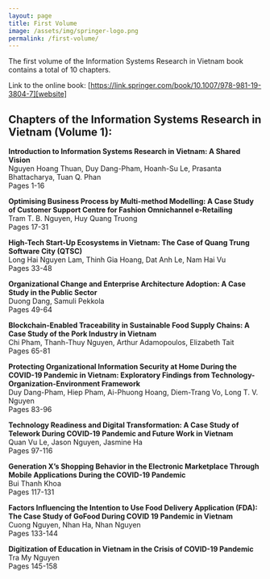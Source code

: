 ```yaml
---
layout: page
title: First Volume
image: /assets/img/springer-logo.png
permalink: /first-volume/
---
```


The first volume of the Information Systems Research in Vietnam book contains a total of 10 chapters.

Link to the online book: [https://link.springer.com/book/10.1007/978-981-19-3804-7][website]

## Chapters of the Information Systems Research in Vietnam (Volume 1):
**Introduction to Information Systems Research in Vietnam: A Shared Vision**
<br/>Nguyen Hoang Thuan, Duy Dang-Pham, Hoanh-Su Le, Prasanta Bhattacharya, Tuan Q. Phan
<br/>Pages 1-16

**Optimising Business Process by Multi-method Modelling: A Case Study of Customer Support Centre for Fashion Omnichannel e-Retailing**
<br/>Tram T. B. Nguyen, Huy Quang Truong
<br/>Pages 17-31

**High-Tech Start-Up Ecosystems in Vietnam: The Case of Quang Trung Software City (QTSC)**
<br/>Long Hai Nguyen Lam, Thinh Gia Hoang, Dat Anh Le, Nam Hai Vu
<br/>Pages 33-48

**Organizational Change and Enterprise Architecture Adoption: A Case Study in the Public Sector**
<br/>Duong Dang, Samuli Pekkola
<br/>Pages 49-64

**Blockchain-Enabled Traceability in Sustainable Food Supply Chains: A Case Study of the Pork Industry in Vietnam**
<br/>Chi Pham, Thanh-Thuy Nguyen, Arthur Adamopoulos, Elizabeth Tait
<br/>Pages 65-81

**Protecting Organizational Information Security at Home During the COVID-19 Pandemic in Vietnam: Exploratory Findings from Technology-Organization-Environment Framework**
<br/>Duy Dang-Pham, Hiep Pham, Ai-Phuong Hoang, Diem-Trang Vo, Long T. V. Nguyen
<br/>Pages 83-96

**Technology Readiness and Digital Transformation: A Case Study of Telework During COVID-19 Pandemic and Future Work in Vietnam**
<br/>Quan Vu Le, Jason Nguyen, Jasmine Ha
<br/>Pages 97-116

**Generation X’s Shopping Behavior in the Electronic Marketplace Through Mobile Applications During the COVID-19 Pandemic**
<br/>Bui Thanh Khoa
<br/>Pages 117-131

**Factors Influencing the Intention to Use Food Delivery Application (FDA): The Case Study of GoFood During COVID 19 Pandemic in Vietnam**
<br/>Cuong Nguyen, Nhan Ha, Nhan Nguyen
<br/>Pages 133-144

**Digitization of Education in Vietnam in the Crisis of COVID-19 Pandemic**
<br/>Tra My Nguyen
<br/>Pages 145-158